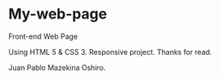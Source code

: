# My-web-page
Front-end Web Page

Using HTML 5 & CSS 3.
Responsive project.
Thanks for read.

Juan Pablo Mazekina Oshiro.
